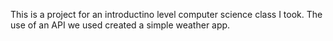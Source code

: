 This is a project for an introductino level computer science class I took. The use of an API we used created a simple weather app.
